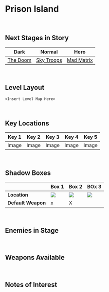 # Prison Island

<br />

## Next Stages in Story
|Dark|Normal|Hero|
|--|--|--|
|[The Doom](../TheDoom)|[Sky Troops](../SkyTroops)|[Mad Matrix](../MadMatrix)|

<br />

## Level Layout
```
<Insert Level Map Here>
```

<br />

## Key Locations
|Key 1|Key 2|Key 3|Key 4|Key 5|
|--|--|--|--|--|
|Image|Image|Image|Image|Image|

<br />

## Shadow Boxes
| | Box 1|Box 2|BOx 3|
|-|-|-|-|
|__Location__|[ ![](../../img/ShadowBoxes/PrisonIslandShadowBox1.png) ](../../img/ShadowBoxes/PrisonIslandShadowBox1.png)|[ ![](../../img/ShadowBoxes/PrisonIslandShadowBox2.png) ](../../img/ShadowBoxes/PrisonIslandShadowBox2.png)|[ ![](../../img/ShadowBoxes/PrisonIslandShadowBox3.png) ](../../img/ShadowBoxes/PrisonIslandShadowBox3.png)|
|__Default Weapon__|x|X

<br />

## Enemies in Stage

<br />

## Weapons Available

<br />

## Notes of Interest

<br />